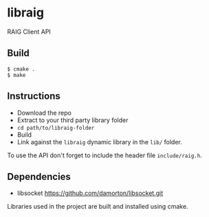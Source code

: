 # libraig
RAIG Client API

## Build
```
$ cmake .
$ make 
```

## Instructions
- Download the repo
- Extract to your third party library folder
- `cd path/to/libraig-folder`
- Build
- Link against the `libraig` dynamic library in the `lib/` folder. 

To use the API don't forget to include the header file `include/raig.h`.

## Dependencies

- libsocket   https://github.com/damorton/libsocket.git

Libraries used in the project are built and installed using cmake.




